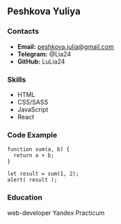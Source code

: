## Peshkova Yuliya

### Contacts

- **Email:** peshkova.julia@gmail.com
- **Telegram:** @Lia24
- **GitHub:** LuLia24

### Skills

- HTML
- CSS/SASS
- JavaScript
- React

### Code Example

```
function sum(a, b) {
  return a + b;
}

let result = sum(1, 2);
alert( result );

```

### Education

web-developer Yandex Practicum

